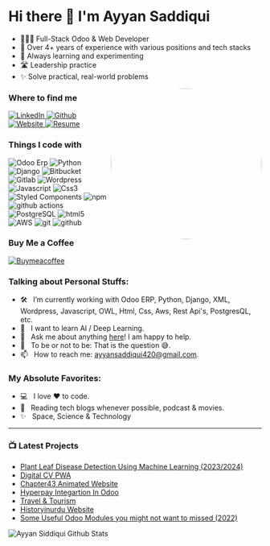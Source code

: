 <h1 align="left"> Hi there 👋 I'm Ayyan Saddiqui </h1>

- 👨🏻‍💻 Full-Stack Odoo & Web Developer
- 🧠 Over 4+ years of experience with various positions and tech stacks
- 🤔 Always learning and experimenting
- 🛣️ Leadership practice
- ✨ Solve practical, real-world problems

<img align="right" src="https://res.cloudinary.com/ayyan/image/upload/v1698844577/307870095_400405195575740_5521593449668351703_n_a4ybpc-modified_zztnyr.png" height="300" width="300" style="border-radius: 50%;">

<h3>Where to find me</h3>
<p>
  <a href="https://www.linkedin.com/in/ayyan-siddiqui-211547204/" target="_blank">
    <img alt="LinkedIn" src="https://img.shields.io/badge/linkedin-%230077B5.svg?&style=for-the-badge&logo=linkedin&logoColor=white" />
  </a>
<a href="https://github.com/Ayyan420" target="_blank">
  <img alt="Github" src="https://img.shields.io/badge/GitHub-%2312100E.svg?&style=for-the-badge&logo=Github&logoColor=white" />
</a>
<a href="https://contact.fyi/rylctcvsju" target="_blank">
  <img alt="Website" src="https://img.shields.io/badge/website-orange.svg?&style=for-the-badge&logo=Website&logoColor=white" />
</a>

<a href="https://github.com/Ayyan420/Ayyan420/blob/main/Ayyan_Siddiqui_Odoo_Web_CV.pdf" target="_blank">
  <img alt="Resume" src="https://img.shields.io/badge/resume-green.svg?&style=for-the-badge&logo=Resume&logoColor=black" />
</a>

</p>
<h3>Things I code with</h3>
<p>
  <img alt="Odoo Erp" src="https://img.shields.io/badge/-Odoo%20ERP-714b67?style=flat-square&logo=Odoo%20ERP&logoColor=black" />
  <img alt="Python" src="https://img.shields.io/badge/-Python-376c99?style=flat-square&logo=Python&logoColor=yellow" />
  <img alt="Django" src="https://img.shields.io/badge/-Django-black?style=flat-square&logo=Django&logoColor=white" />
  <img alt="Bitbucket" src="https://img.shields.io/badge/-Bitbucket-blue?style=flat-square&logo=Bitbucket&logoColor=black" />
  <img alt="Gitlab" src="https://img.shields.io/badge/-Gitlab-orange?style=flat-square&logo=Gitlab&logoColor=white" />
  <img alt="Wordpress" src="https://img.shields.io/badge/-Wordpress-blue?style=flat-square&logo=Wordpress&logoColor=white" />

  <img alt="Javascript" src="https://img.shields.io/badge/-Javascript-F7DF1E?style=flat-square&logo=Javascript&logoColor=black" />
  
  <img alt="Css3" src="https://img.shields.io/badge/-Css-1572B6?style=flat-square&logo=CSS3&logoColor=white" />
  <img alt="Styled Components" src="https://img.shields.io/badge/-Styled_Components-db7092?style=flat-square&logo=styled-components&logoColor=white" />
  <img alt="npm" src="https://img.shields.io/badge/-NPM-CB3837?style=flat-square&logo=npm&logoColor=white" />
  <img alt="github actions" src="https://img.shields.io/badge/-Github_Actions-2088FF?style=flat-square&logo=github-actions&logoColor=white" />
  <img alt="PostgreSQL" src="https://img.shields.io/badge/PostgreSQL-4169E1?style=flat-square&logo=PostgreSQL&logoColor=white" />
   <img alt="html5" src="https://img.shields.io/badge/-HTML5-E34F26?style=flat-square&logo=html5&logoColor=white" />
   <img alt="AWS" src="https://img.shields.io/badge/AWS-232F3E?style=flat-square&logo=Amazon AWS&logoColor=white"
   />
   <img alt="git" src="https://img.shields.io/badge/-Git-F05032?style=flat-square&logo=git&logoColor=white" />
   <img alt="github" src="https://img.shields.io/badge/Github-181717?style=flat-square&logo=GitHub&logoColor=white"
   />
</p>
<h3>Buy Me a Coffee</h3>
<p>
  <a href="https://www.buymeacoffee.com/ayyan420" target="_blank">
    <img alt="Buymeacoffee" src="https://img.shields.io/badge/-Buymeacoffee-yellow?style=flat-square&logo=Buymeacoffee&logoColor=white" />
  </a>
</p>
<h3>Talking about Personal Stuffs:</h3>

- 🛠 &nbsp; I’m currently working with Odoo ERP, Python, Django, XML, Wordpress, Javascript, OWL, Html, Css, Aws, Rest Api's, PostgresQL, etc.
- 🌱 &nbsp; I want to learn AI / Deep Learning.
- 💬 &nbsp; Ask me about anything [here](https://contact.fyi/rylctcvsju)! I am happy to help.
- 👾 &nbsp; To be or not to be: That is the question 😅.
- 📫 &nbsp; How to reach me: ayyansaddiqui420@gmail.com.

<h3>My Absolute Favorites:</h3>

- 💻 &nbsp; I love ❤️ to code.
- 📰 &nbsp; Reading tech blogs whenever possible, podcast & movies.
- ✨ &nbsp; Space, Science & Technology

---

### 📺 Latest Projects
- [Plant Leaf Disease Detection Using Machine Learning (2023/2024)](https://github.com/Ayyan420?tab=repositories)
- [Digital CV PWA](https://github.com/Ayyan420?tab=repositories)
- [Chapter43 Animated Website](https://github.com/Ayyan420?tab=repositories)
- [Hyperpay Integartion In Odoo](https://github.com/Ayyan420?tab=repositories)
- [Travel & Tourism](https://github.com/Ayyan420?tab=repositories)
- [Historyinurdu Website](https://github.com/Ayyan420?tab=repositories)
- [Some Useful Odoo Modules you might not want to missed (2022)](https://github.com/Ayyan420?tab=repositories)

<img align="left" alt="Ayyan Siddiqui Github Stats" src="https://github-readme-stats.vercel.app/api?username=Ayyan420&show_icons=true&hide_border=true" />
